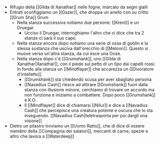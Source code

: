 - Rifugio della [[Gilda di Xanathar]] nelle fogne, marcato da segni gialli 
- Entrati sconfiggiamo un [[Gazer]], che droppa un anello con su critto [[Grum Sha]] Grum
	- Nella stanza successiva notiamo due persone: [[Krent]] e un Druegar. 
		- Ucciso il Druegar, interroghiamo l'altro che ci dice che tra 2 stanze ci sarà il suo capo. 
	- Nella stanza ancora dopo notiamo una serie di ossa di goblin e la stessa sostanza che usciva dall'orecchio di [[Meloon]]. Questo si muove verso un'altra stanza, da cui esce una Ooze. 
	- Nella stanza dopo c'è [[Grumshank]], uno [[Gilda di Xanathar|Xanathar]], con il piede sul petto di un tipo dai capelli rossi. In fondo alla stanza un [[Mindflayer]] che accarezza un [[Divoratore d'intelletto]]
		- [[Grumshank]] sta chiedendo scusa per aver sbagliato persona
		- [[Navadius Cash]] riesce ad attirare [[Grumshank]] fuori dalla stanza con illusione minore, cerchiamo di trovare un accordo ma non funziona e iniziamo a combattere. Dopo poco [[Grumshank]] è K.O.
		- Il [[Mindflayer]] dice di chiamarsi [[Nilur]] e dice a [[Navadius Cash]] che percepisce una creatura potente e oscura che lo sta inseguendo. [[Navadius Cash|teletrasporta per poi dargli una visione]]
- Dietro un pilastro troviamo un [[Uomo Ratto]], che di dice di essere membro della [[Compagnia dei salatori]], mercanti di carne, spezie e altro che lavora a [[Waterdeep]]